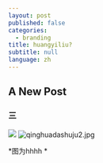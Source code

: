 ```yaml
---
layout: post
published: false
categories:
  - branding
title: huangyiliu?
subtitle: null
language: zh
---
```

## A New Post

### 三

![]({{site.baseurl}}/image/qinghuadashuju2.jpg)
![qinghuadashuju2.jpg]({{site.baseurl}}/image/qinghuadashuju2.jpg)

*图为hhhh *

